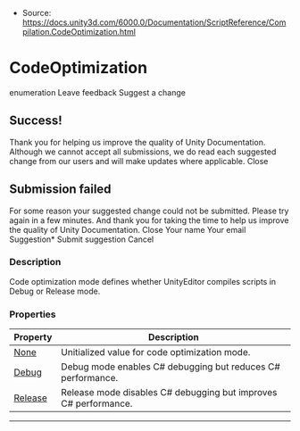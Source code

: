 * Source: https://docs.unity3d.com/6000.0/Documentation/ScriptReference/Compilation.CodeOptimization.html

# CodeOptimization
enumeration
Leave feedback
Suggest a change
## Success!
Thank you for helping us improve the quality of Unity Documentation. Although we cannot accept all submissions, we do read each suggested change from our users and will make updates where applicable.
Close
## Submission failed
For some reason your suggested change could not be submitted. Please <a>try again</a> in a few minutes. And thank you for taking the time to help us improve the quality of Unity Documentation.
Close
Your name Your email Suggestion* Submit suggestion
Cancel
### Description
Code optimization mode defines whether UnityEditor compiles scripts in Debug or Release mode.
### Properties
Property | Description  
---|---  
[None](https://docs.unity3d.com/6000.0/Documentation/ScriptReference/Compilation.CodeOptimization.None.html) | Unitialized value for code optimization mode.  
[Debug](https://docs.unity3d.com/6000.0/Documentation/ScriptReference/Compilation.CodeOptimization.Debug.html) | Debug mode enables C# debugging but reduces C# performance.  
[Release](https://docs.unity3d.com/6000.0/Documentation/ScriptReference/Compilation.CodeOptimization.Release.html) | Release mode disables C# debugging but improves C# performance.  
* * *
